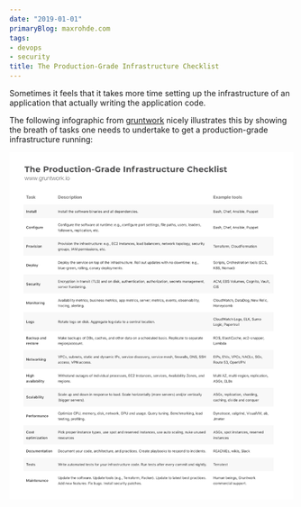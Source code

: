 ```yaml
---
date: "2019-01-01"
primaryBlog: maxrohde.com
tags:
- devops
- security
title: The Production-Grade Infrastructure Checklist
---
```


Sometimes it feels that it takes more time setting up the infrastructure of an application that actually writing the application code.

The following infographic from [gruntwork](https://blog.gruntwork.io/5-lessons-learned-from-writing-over-300-000-lines-of-infrastructure-code-36ba7fadeac1) nicely illustrates this by showing the breath of tasks one needs to undertake to get a production-grade infrastructure running:

![](images/gruntwork.png)